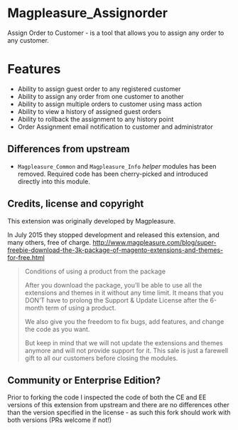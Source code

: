 # Magpleasure_Assignorder

Assign Order to Customer - is a tool that allows you to assign any order to any customer.

# Features

* Ability to assign guest order to any registered customer
* Ability to assign any order from one customer to another
* Ability to assign multiple orders to customer using mass action
* Ability to view a history of assigned guest orders
* Ability to rollback the assignment to any history point
* Order Assignment email notification to customer and administrator


## Differences from upstream

* `Magpleasure_Common` and `Magpleasure_Info` _helper_ modules has been removed. Required code has been cherry-picked and introduced directly into this module.


## Credits, license and copyright

This extension was originally developed by Magpleasure.

In July 2015 they stopped development and released this extension, and many others, free of charge. http://www.magpleasure.com/blog/super-freebie-download-the-3k-package-of-magento-extensions-and-themes-for-free.html

> Conditions of using a product from the package
>
> After you download the package, you’ll be able to use all the extensions and themes in it without any time limit. It means that you DON’T have to prolong the Support & Update License after the 6-month term of using a product.
>
> We also give you the freedom to fix bugs, add features, and change the code as you want.
>
> But keep in mind that we will not update the extensions and themes anymore and will not provide support for it. This sale is just a farewell gift to all our customers before closing the modules.


## Community or Enterprise Edition?

Prior to forking the code I inspected the code of both the CE and EE versions of this extension from upstream and there are no differences other than the version specified in the license - as such this fork should work with both versions (PRs welcome if not!)
